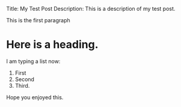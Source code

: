 Title: My Test Post
Description: This is a description of my test post.

This is the first paragraph

# Here is a heading.

I am typing a list now:

1. First
2. Second
3. Third.

Hope you enjoyed this.